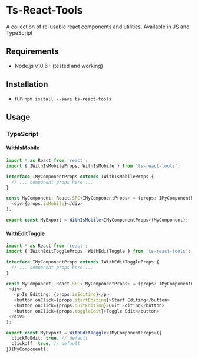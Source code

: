 
# Ts-React-Tools

A collection of re-usable react components and utilities. Available in JS and TypeScript

## Requirements

- Node.js v10.6+ (tested and working)

## Installation

- run `npm install --save ts-react-tools`

## Usage

### TypeScript

#### WithIsMobile

```typescript
import * as React from 'react';
import { IWithIsMobileProps, WithIsMobile } from 'ts-react-tools';

interface IMyComponentProps extends IWithIsMobileProps {
  // ... component props here ...
}

const MyComponent: React.SFC<IMyComponentProps> = (props: IMyComponentProps) => (
  <div>{props.isMobile}</div>
);

export const MyExport = WithIsMobile<IMyComponentProps>(MyComponent);
```

#### WithEditToggle

```typescript
import * as React from 'react';
import { IWithEditToggleProps, WithEditToggle } from 'ts-react-tools';

interface IMyComponentProps extends IWithEditToggleProps {
  // ... component props here ...
}

const MyComponent: React.SFC<IMyComponentProps> = (props: IMyComponentProps) => (
 <div>
   <p>Is Editing: {props.isEditing}</p>
   <button onClick={props.startEditing}>Start Editing</button>
   <button onClick={props.quitEditing}>Quit Editing</button>
   <button onClick={props.toggleEdit}>Toggle Edit</button>
 </div>
);

export const MyExport = WithEditToggle<IMyComponentProps>({
  clickToEdit: true, // default
  clickoff: true, // default
})(MyComponent);
```
